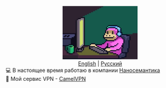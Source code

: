 <div>
    <div align="center">
        <img width="200" src="giphy.webp" alt="gif" />
    </div>
    <div align="center">
        <a href="https://github.com/straystreyk/straystreyk/blob/CustomBranch/README.md"><span>English</span></a> | 
        <a href="https://github.com/straystreyk/straystreyk/blob/CustomBranch/README_RU.md"><span>Русский</span></a>
    </div>
    <div>
        💻 В настоящее время работаю в компании <a href="https://nanosemantics.ai/">Наносемантика</a>
    </div>
    <div>
        🌟 Мой сервис VPN - <a href="https://camelvpn.net/">CamelVPN</a>
    </div>
</div>